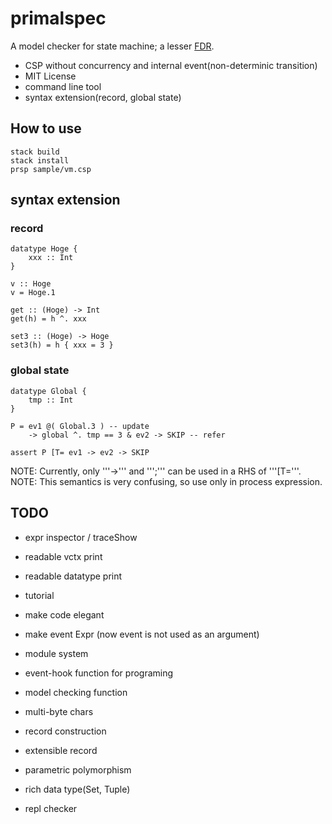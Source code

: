 primalspec
============

A model checker for state machine; a lesser [FDR](https://www.cs.ox.ac.uk/projects/fdr/).

* CSP without concurrency and internal event(non-determinic transition)
* MIT License
* command line tool
* syntax extension(record, global state)


How to use
----------

```
stack build
stack install
prsp sample/vm.csp
```

syntax extension
-----------------

### record

```
datatype Hoge {
    xxx :: Int
}

v :: Hoge
v = Hoge.1

get :: (Hoge) -> Int
get(h) = h ^. xxx

set3 :: (Hoge) -> Hoge
set3(h) = h { xxx = 3 }
```
### global state

```
datatype Global {
    tmp :: Int
}

P = ev1 @( Global.3 ) -- update
    -> global ^. tmp == 3 & ev2 -> SKIP -- refer

assert P [T= ev1 -> ev2 -> SKIP
```

NOTE: Currently, only '''->''' and ''';''' can be used in a RHS of '''[T='''.
NOTE: This semantics is very confusing, so use only in process expression.


TODO
---

* expr inspector / traceShow
* readable vctx print
* readable datatype print
* tutorial

* make code elegant
* make event Expr (now event is not used as an argument)
* module system
* event-hook function for programing
* model checking function

* multi-byte chars
* record construction
* extensible record
* parametric polymorphism
* rich data type(Set, Tuple)
* repl checker


